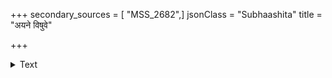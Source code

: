 +++
secondary_sources = [ "MSS_2682",]
jsonClass = "Subhaashita"
title = "अयने विषुवे"

+++

<details><summary>Text</summary>

अयने विषुवे चैव षडशीतिमुखेषु च।  
चन्द्रसूर्योपरागे च दत्तमक्षयमश्नुते॥
</details>
